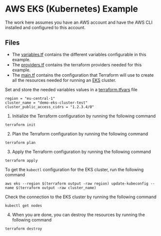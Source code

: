 # AWS EKS (Kubernetes) Example
The work here assumes you have an AWS account and have the AWS CLI installed and configured to this account.

## Files
- The [variables.tf](variables.tf) contains the different variables configurable in this example.
- The [providers.tf](providers.tf) contains the terraform providers needed for this example.
- The [main.tf](main.tf) contains the configuration that Terraform will use to create all the resources needed for running an [EKS](https://aws.amazon.com/eks/) cluster.

Set and store the needed variables values in a [terraform.tfvars](terraform.tfvars) file
```text
region = "eu-central-1"
cluster_name = "demo-eks-cluster-test"
cluster_public_access_cidrs = "1.2.3.4/0"
```

1. Initialize the Terraform configuration by running the following command
```shell
terraform init
```

2. Plan the Terraform configuration by running the following command
```shell
terraform plan
```

3. Apply the Terraform configuration by running the following command
```shell
terraform apply
```

To get the `kubectl` configuration for the EKS cluster, run the following command
```shell
aws eks --region $(terraform output -raw region) update-kubeconfig --name $(terraform output -raw cluster_name)
```

Check the connection to the EKS cluster by running the following command
```shell
kubectl get nodes
```

4. When you are done, you can destroy the resources by running the following command
```shell
terraform destroy
```
